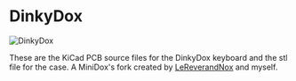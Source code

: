 DinkyDox
===

![DinkyDox](https://i.imgur.com/e0eKylS.jpg)

These are the KiCad PCB source files for the DinkyDox keyboard and the stl file for the case. A MiniDox's fork created by [LeReverandNox](https://github.com/lereverandnox) and myself.
